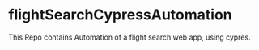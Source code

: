 # flightSearchCypressAutomation
This Repo contains Automation of a flight search web app, using cypres.
